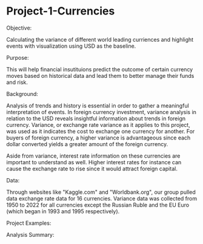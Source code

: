 # Project-1-Currencies

Objective: 

Calculating the variance of different world leading curriences and highlight events with visualization using USD as the baseline. 

Purpose:

This will help financial insutituions predict the outcome of certain currency moves based on historical data and lead them to better manage their funds and risk.  

Background:

Analysis of trends and history is essential in order to gather a meaningful interpretation of events. In foreign currency investment, variance analysis in relation to the USD reveals insightful information about trends in foreign currency. Variance, or exchange rate variance as it applies to this project, was used as it indicates the cost to exchange one currency for another. For buyers of foreign currency, a higher variance is advantageous since each dollar converted yields a greater amount of the foreign currency. 

Aside from variance, interest rate information on these currencies are important to understand as well. Higher interest rates for instance can cause the exchange rate to rise since it would attract foreign capital. 

Data: 

Through websites like "Kaggle.com" and "Worldbank.org", our group pulled data exchange rate data for 16 currencies. Variance data was collected from 1950 to 2022 for all currencies except the Russian Ruble and the EU Euro (which began in 1993 and 1995 respectively). 

Project Examples:

Analysis Summary: 

